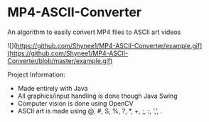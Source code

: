 # MP4-ASCII-Converter

An algorithm to easily convert MP4 files to ASCII art videos

![](https://github.com/Shynee1/MP4-ASCII-Converter/example.gif](https://github.com/Shynee1/MP4-ASCII-Converter/blob/master/example.gif)

Project Information:
- Made entirely with Java
- All graphics/input handling is done though Java Swing
- Computer vision is done using OpenCV
- ASCII art is made using @, #, S, %, ?, *, +, ;, :, ',', .
